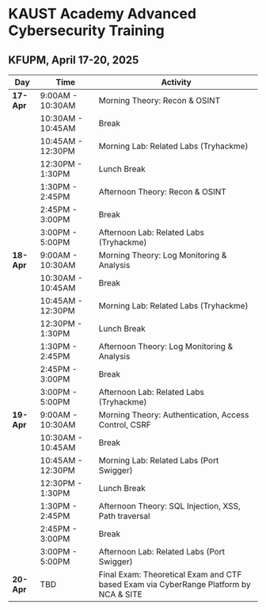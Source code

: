 # KAUST Academy Advanced Cybersecurity Training

## KFUPM, April 17-20, 2025

| Day        | Time              | Activity                                                                              |
| ---------- | ----------------- | ------------------------------------------------------------------------------------- |
| **17-Apr** | 9:00AM - 10:30AM  | Morning Theory: Recon & OSINT                                                         |
|            | 10:30AM - 10:45AM | Break                                                                                 |
|            | 10:45AM - 12:30PM | Morning Lab: Related Labs (Tryhackme)                                                 |
|            | 12:30PM - 1:30PM  | Lunch Break                                                                           |
|            | 1:30PM - 2:45PM   | Afternoon Theory: Recon & OSINT                                                       |
|            | 2:45PM - 3:00PM   | Break                                                                                 |
|            | 3:00PM - 5:00PM   | Afternoon Lab: Related Labs (Tryhackme)                                               |
| **18-Apr** | 9:00AM - 10:30AM  | Morning Theory: Log Monitoring & Analysis                                             |
|            | 10:30AM - 10:45AM | Break                                                                                 |
|            | 10:45AM - 12:30PM | Morning Lab: Related Labs (Tryhackme)                                                 |
|            | 12:30PM - 1:30PM  | Lunch Break                                                                           |
|            | 1:30PM - 2:45PM   | Afternoon Theory: Log Monitoring & Analysis                                           |
|            | 2:45PM - 3:00PM   | Break                                                                                 |
|            | 3:00PM - 5:00PM   | Afternoon Lab: Related Labs (Tryhackme)                                               |
| **19-Apr** | 9:00AM - 10:30AM  | Morning Theory: Authentication, Access Control, CSRF                                  |
|            | 10:30AM - 10:45AM | Break                                                                                 |
|            | 10:45AM - 12:30PM | Morning Lab: Related Labs (Port Swigger)                                              |
|            | 12:30PM - 1:30PM  | Lunch Break                                                                           |
|            | 1:30PM - 2:45PM   | Afternoon Theory: SQL Injection, XSS, Path traversal                                  |
|            | 2:45PM - 3:00PM   | Break                                                                                 |
|            | 3:00PM - 5:00PM   | Afternoon Lab: Related Labs (Port Swigger)                                            |
| **20-Apr** | TBD               | Final Exam: Theoretical Exam and CTF based Exam via CyberRange Platform by NCA & SITE |
